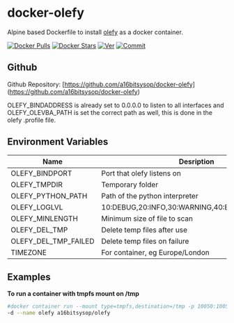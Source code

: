 # docker-olefy
Alpine based Dockerfile to install [olefy](https://github.com/HeinleinSupport/olefy) as a docker container.

[![Docker Pulls](https://img.shields.io/docker/pulls/a16bitsysop/olefy.svg?style=flat-square)](https://hub.docker.com/r/a16bitsysop/olefy/)
[![Docker Stars](https://img.shields.io/docker/stars/a16bitsysop/olefy.svg?style=flat-square)](https://hub.docker.com/r/a16bitsysop/olefy/)
[![Ver](https://images.microbadger.com/badges/version/a16bitsysop/olefy.svg)](https://microbadger.com/images/a16bitsysop/olefy "Get your own version badge on microbadger.com")
[![Commit](https://images.microbadger.com/badges/commit/a16bitsysop/olefy.svg)](https://microbadger.com/images/a16bitsysop/olefy "Get your own badge on microbadger.com")

## Github
Github Repository: [https://github.com/a16bitsysop/docker-olefy]
(https://github.com/a16bitsysop/docker-olefy)

OLEFY_BINDADDRESS is already set to 0.0.0.0 to listen to all interfaces and
OLEFY_OLEVBA_PATH is set the correct path as well, this is done in the olefy
.profile file.

## Environment Variables
| Name                 | Desription                             | Default     |
| -------------------- | -------------------------------------- | ----------- |
| OLEFY_BINDPORT       | Port that olefy listens on             | 10050       |
| OLEFY_TMPDIR         | Temporary folder                       | /tmp        |
| OLEFY_PYTHON_PATH    | Path of the python interpreter    | /usr/bin/python3 |
| OLEFY_LOGLVL         | 10:DEBUG,20:INFO,30:WARNING,40:ERROR,50:CRITICAL | 20|
| OLEFY_MINLENGTH      | Minimum size of file to scan           | 500         |
| OLEFY_DEL_TMP        | Delete temp files after use            | 1           |
| OLEFY_DEL_TMP_FAILED | Delete temp files on failure           | 1           |
| TIMEZONE             | For container, eg Europe/London        | unset       |

## Examples
**To run a container with tmpfs mount on /tmp**
```bash
#docker container run --mount type=tmpfs,destination=/tmp -p 10050:10050 \
-d --name olefy a16bitsysop/olefy
```
